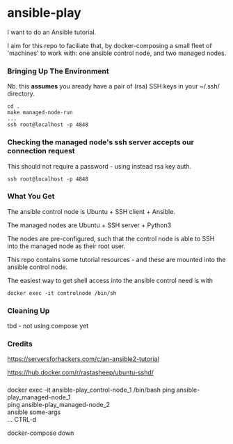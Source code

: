 # ansible-play

I want to do an Ansible tutorial.

I aim for this repo to faciliate that, by docker-composing a
small fleet of 'machines' to work with: one ansible control
node, and two managed nodes.

### Bringing Up The Environment

Nb. this **assumes** you aready have a pair of (rsa) SSH keys in your ~/.ssh/ directory.

```
cd .
make managed-node-run
...
ssh root@localhost -p 4848
```

### Checking the managed node's ssh server accepts our connection request

This should not require a password - using instead rsa key auth.

```
ssh root@localhost -p 4848
```

### What You Get

The ansible control node is Ubuntu + SSH client + Ansible.

The managed nodes are Ubuntu + SSH server + Python3

The nodes are pre-configured, such that the control node is able to SSH
into the managed node as their root user.

This repo contains some tutorial resources - and these are mounted
into the ansible control node.

The easiest way to get shell access into the ansible control need is with

```
docker exec -it controlnode /bin/sh
```

### Cleaning Up

tbd - not using compose yet


### Credits

https://serversforhackers.com/c/an-ansible2-tutorial

https://hub.docker.com/r/rastasheep/ubuntu-sshd/


### 



docker exec -it ansible-play_control-node_1 /bin/bash 
ping ansible-play_managed-node_1                    
ping ansible-play_managed-node_2                   
ansible some-args                              
...
CTRL-d

docker-compose down
```
